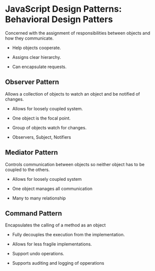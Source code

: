# **JavaScript Design Patterns: Behavioral Design Patters**

Concerned with the assignment of responsibilities between objects and how they communicate.

- Help objects cooperate.

- Assigns clear hierarchy.

- Can encapsulate requests.

## **Observer Pattern**

Allows a collection of objects to watch an object and be notified of changes.

- Allows for loosely coupled system.

- One object is the focal point.

- Group of objects watch for changes.

- Observers, Subject, Notifiers

## **Mediator Pattern**

Controls communication between objects so neither object has to be coupled to the others.

- Allows for loosely coupled system

- One object manages all communication

- Many to many relationship

## **Command Pattern**

Encapsulates the calling of a method as an object

- Fully decouples the execution from the implementation.

- Allows for less fragile implementations.

- Support undo operations.

- Supports auditing and logging of opperations